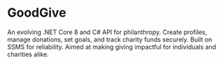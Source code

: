 # GoodGive
 An evolving .NET Core 8 and C# API for philanthropy. Create profiles, manage donations, set goals, and track charity funds securely. Built on SSMS for reliability. Aimed at making giving impactful for individuals and charities alike.
